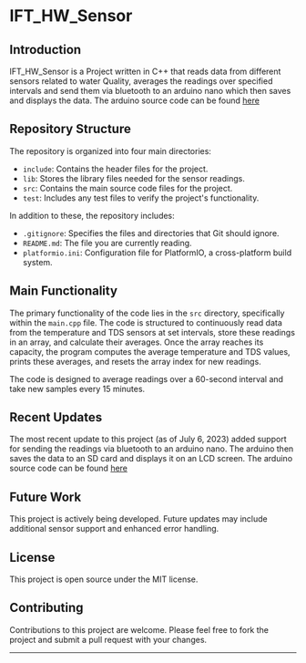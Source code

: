 
# IFT_HW_Sensor

## Introduction

IFT_HW_Sensor is a Project written in C++ that reads data from different sensors related to water Quality, averages the readings over specified intervals and send them via bluetooth to an arduino nano which then saves and displays the data. The arduino source code can be found [here](https://github.com/LemkeLars/IFT_HW_Sensor_receiver)

## Repository Structure

The repository is organized into four main directories:

- `include`: Contains the header files for the project.
- `lib`: Stores the library files needed for the sensor readings.
- `src`: Contains the main source code files for the project.
- `test`: Includes any test files to verify the project's functionality.

In addition to these, the repository includes:

- `.gitignore`: Specifies the files and directories that Git should ignore.
- `README.md`: The file you are currently reading.
- `platformio.ini`: Configuration file for PlatformIO, a cross-platform build system.

## Main Functionality

The primary functionality of the code lies in the `src` directory, specifically within the `main.cpp` file. The code is structured to continuously read data from the temperature and TDS sensors at set intervals, store these readings in an array, and calculate their averages. Once the array reaches its capacity, the program computes the average temperature and TDS values, prints these averages, and resets the array index for new readings.

The code is designed to average readings over a 60-second interval and take new samples every 15 minutes. 

## Recent Updates

The most recent update to this project (as of July 6, 2023) added support for sending the readings via bluetooth to an arduino nano. The arduino then saves the data to an SD card and displays it on an LCD screen. The arduino source code can be found [here](https://github.com/LemkeLars/IFT_HW_Sensor_receiver)

## Future Work

This project is actively being developed. Future updates may include additional sensor support and enhanced error handling.

## License

This project is open source under the MIT license.

## Contributing

Contributions to this project are welcome. Please feel free to fork the project and submit a pull request with your changes.

---
